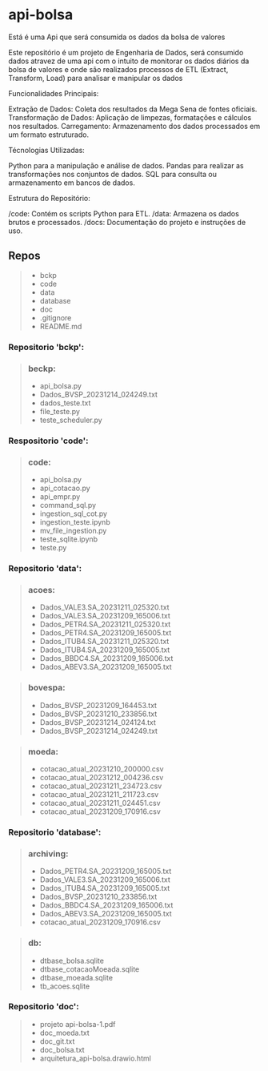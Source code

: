 # api-bolsa
Está é uma Api que será consumida os dados da bolsa de valores


Este repositório é um projeto de Engenharia de Dados, será consumido dados atravez de uma api com o intuito de monitorar os dados diários da bolsa de valores e onde são realizados processos de ETL (Extract, Transform, Load) para analisar e manipular os dados


Funcionalidades Principais:

Extração de Dados: Coleta dos resultados da Mega Sena de fontes oficiais.
Transformação de Dados: Aplicação de limpezas, formatações e cálculos nos resultados.
Carregamento: Armazenamento dos dados processados em um formato estruturado.

Técnologias Utilizadas:

Python para a manipulação e análise de dados.
Pandas para realizar as transformações nos conjuntos de dados.
SQL para consulta ou armazenamento em bancos de dados.

Estrutura do Repositório:

/code: Contém os scripts Python para ETL.
/data: Armazena os dados brutos e processados.
/docs: Documentação do projeto e instruções de uso.

## Repos

> - bckp
> - code
> - data
> - database
> - doc
> - .gitignore
> - README.md


### Repositorio 'bckp':

> ### beckp:
> - api_bolsa.py
> - Dados_BVSP_20231214_024249.txt
> - dados_teste.txt
> - file_teste.py
> - teste_scheduler.py

### Respositorio 'code':

> ### code:
> - api_bolsa.py
> - api_cotacao.py
> - api_empr.py
> - command_sql.py
> - ingestion_sql_cot.py
> - ingestion_teste.ipynb
> - mv_file_ingestion.py
> - teste_sqlite.ipynb
> - teste.py

### Repositorio 'data': 


> ### acoes:
> - Dados_VALE3.SA_20231211_025320.txt
> - Dados_VALE3.SA_20231209_165006.txt
> - Dados_PETR4.SA_20231211_025320.txt
> - Dados_PETR4.SA_20231209_165005.txt
> - Dados_ITUB4.SA_20231211_025320.txt
> - Dados_ITUB4.SA_20231209_165005.txt
> - Dados_BBDC4.SA_20231209_165006.txt
> - Dados_ABEV3.SA_20231209_165005.txt

> ### bovespa:
> - Dados_BVSP_20231209_164453.txt
> - Dados_BVSP_20231210_233856.txt
> - Dados_BVSP_20231214_024124.txt
> - Dados_BVSP_20231214_024249.txt

> ### moeda:
 > - cotacao_atual_20231210_200000.csv
 > - cotacao_atual_20231212_004236.csv
 > - cotacao_atual_20231211_234723.csv
 > - cotacao_atual_20231211_211723.csv
 > - cotacao_atual_20231211_024451.csv
 > - cotacao_atual_20231209_170916.csv


### Repositorio 'database':

> ### archiving:
> - Dados_PETR4.SA_20231209_165005.txt
> - Dados_VALE3.SA_20231209_165006.txt
> - Dados_ITUB4.SA_20231209_165005.txt
> - Dados_BVSP_20231210_233856.txt
> - Dados_BBDC4.SA_20231209_165006.txt
> - Dados_ABEV3.SA_20231209_165005.txt
> - cotacao_atual_20231209_170916.csv


> ### db:
> - dtbase_bolsa.sqlite
> - dtbase_cotacaoMoeada.sqlite
> - dtbase_moeada.sqlite
> - tb_acoes.sqlite

### Repositorio 'doc':
> - projeto api-bolsa-1.pdf
> - doc_moeda.txt
> - doc_git.txt
> - doc_bolsa.txt
> - arquitetura_api-bolsa.drawio.html



